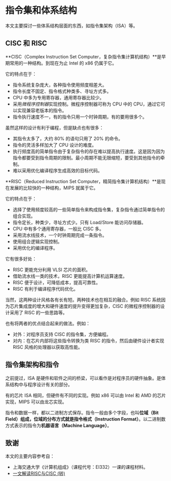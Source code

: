 # 指令集和体系结构

本文主要探讨一些体系结构层面的东西，如指令集架构（ISA）等。

## CISC 和 RISC

**CISC（Complex Instruction Set Computer，复杂指令集计算机结构）**是早期常用的一种结构。到现在为止 Intel 的 x86 仍属于它。

它的特点在于：

- 指令系统复杂庞大，各种指令使用频度相差大。
- 指令长度不固定、指令格式种类多、寻址方式多。
- CPU 中多为专用寄存器，通用寄存器比较少。
- 采用*微程序控制器*实现控制。微程序控制器可称为 CPU 中的 CPU，通过它可以实现兼容老版本的指令。
- 指令执行速度不一，有的指令只用一个时钟周期，有的要用很多个。

虽然这样的设计有利于编程，但是缺点也有很多：

- 其指令太多了，大约 80% 的语句只用了 20% 的命令。
- 指令的灵活多样加大了 CPU 设计的难度。
- 执行频度高的简单指令由于复杂指令的存在难以提高执行速度。这是因为因为指令都要受到指令周期的限制。最小周期不能无限缩短，要受到其他指令的牵制。
- 难以采用优化编译程序生成高效的目标代码。

**RISC（Reduced Instruction Set Computer，精简指令集计算机结构）**是现在发展的比较快的一种结构，MIPS 就属于它。

它的特点在于：

- 选择了使用频度较高的一些简单指令来构成指令集，复杂指令通过简单指令的组合实现。
- 指令定长，种类少，寻址方式少。只有 Load/Store 能访问存储器。
- CPU 中有多个通用寄存器，一般比 CISC 多。
- 采用流水线技术，一个时钟周期完成一条指令。
- 使用组合逻辑实现控制。
- 采用优化的编译程序。

它有很多好处：

- RISC 更能充分利用 VLSI 芯片的面积。
- 借助流水线一类的技术，RISC 更能提高计算机运算速度。
- RISC 便于设计，可降低成本，提高可靠性。
- RISC 有利于编译程序代码优化。

当然，这两种设计风格各有长有短。两种技术也在相互的融合。例如 RISC 系统因为芯片集成度的增大和硬件速度的提升变得更加复杂，CISC 的微程序控制器的设计采用了 RISC 的一些思路等。

也有将两者的优点结合起来的做法。例如：
- 对外：对程序员支持 CISC 的指令集，方便编程。
- 对内：在芯片内部将这些指令转换为类 RISC 的指令，然后由硬件设计者实现 RISC 风格的处理器以获取高性能。

## 指令集架构和指令

之前提过，ISA 是硬件和软件之间的桥梁，可以看作是对程序员的硬件抽象。是体系结构中与程序设计有关的部分。

有的芯片 ISA 相同，但硬件有不同的实现。例如 x86 可以由 Intel 和 AMD 的芯片实现，MIPS 可以由龙芯实现。

指令和数据一样，都以二进制方式保存。指令一般由多个字段，也叫**位域（Bit Field）**组成，位域的分布方式就是**指令格式（Instruction Format）**。以二进制数方式表示的指令为**机器语言（Machine Language）**。

## 致谢

本文的主要内容参考自：
- 上海交通大学《计算机组成》（课程代号：EI332）一课的课程材料。
- [一文解读RISC与CISC (转)](https://www.cnblogs.com/IT-Evan/p/RISC.html)